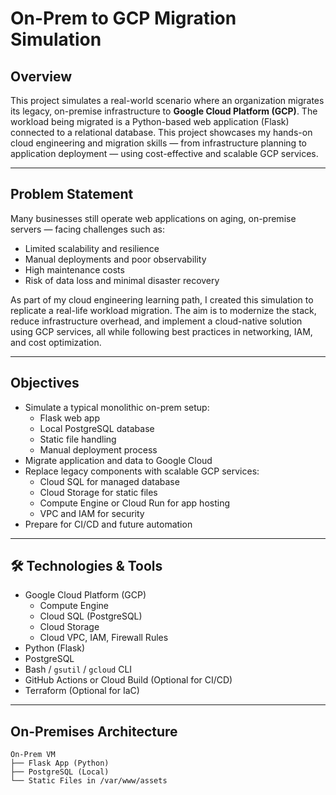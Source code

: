 # On-Prem to GCP Migration Simulation

## Overview
This project simulates a real-world scenario where an organization migrates its legacy, on-premise infrastructure to **Google Cloud Platform (GCP)**. The workload being migrated is a Python-based web application (Flask) connected to a relational database. This project showcases my hands-on cloud engineering and migration skills — from infrastructure planning to application deployment — using cost-effective and scalable GCP services.

---

##  Problem Statement

Many businesses still operate web applications on aging, on-premise servers — facing challenges such as:

- Limited scalability and resilience
- Manual deployments and poor observability
- High maintenance costs
- Risk of data loss and minimal disaster recovery

As part of my cloud engineering learning path, I created this simulation to replicate a real-life workload migration. The aim is to modernize the stack, reduce infrastructure overhead, and implement a cloud-native solution using GCP services, all while following best practices in networking, IAM, and cost optimization.

---

##  Objectives

- Simulate a typical monolithic on-prem setup:
  - Flask web app
  - Local PostgreSQL database
  - Static file handling
  - Manual deployment process
- Migrate application and data to Google Cloud
- Replace legacy components with scalable GCP services:
  - Cloud SQL for managed database
  - Cloud Storage for static files
  - Compute Engine or Cloud Run for app hosting
  - VPC and IAM for security
- Prepare for CI/CD and future automation

---

## 🛠 Technologies & Tools

- Google Cloud Platform (GCP)
  - Compute Engine
  - Cloud SQL (PostgreSQL)
  - Cloud Storage
  - Cloud VPC, IAM, Firewall Rules
- Python (Flask)
- PostgreSQL
- Bash / `gsutil` / `gcloud` CLI
- GitHub Actions or Cloud Build (Optional for CI/CD)
- Terraform (Optional for IaC)

---

## On-Premises Architecture

```
On-Prem VM
├── Flask App (Python)
├── PostgreSQL (Local)
└── Static Files in /var/www/assets
```
